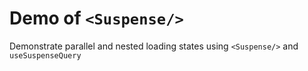 # Demo of `<Suspense/>`

Demonstrate parallel and nested loading states using `<Suspense/>` and `useSuspenseQuery`
